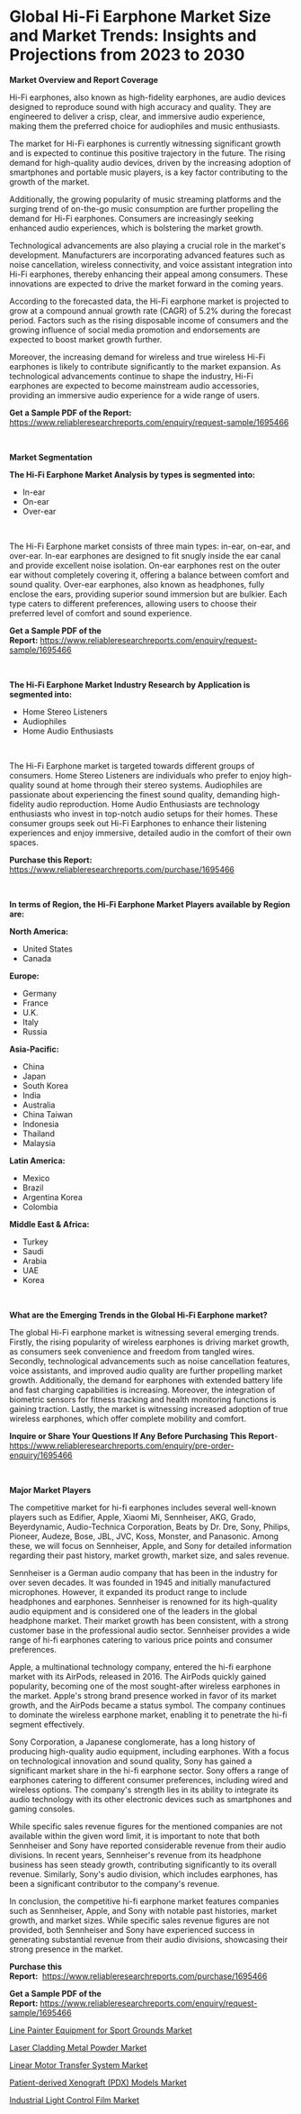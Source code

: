 <p><h1>Global Hi-Fi Earphone Market Size and Market Trends: Insights and Projections from 2023 to 2030</h1></p><p><strong>Market Overview and Report Coverage</strong></p>
<p><p>Hi-Fi earphones, also known as high-fidelity earphones, are audio devices designed to reproduce sound with high accuracy and quality. They are engineered to deliver a crisp, clear, and immersive audio experience, making them the preferred choice for audiophiles and music enthusiasts.</p><p>The market for Hi-Fi earphones is currently witnessing significant growth and is expected to continue this positive trajectory in the future. The rising demand for high-quality audio devices, driven by the increasing adoption of smartphones and portable music players, is a key factor contributing to the growth of the market.</p><p>Additionally, the growing popularity of music streaming platforms and the surging trend of on-the-go music consumption are further propelling the demand for Hi-Fi earphones. Consumers are increasingly seeking enhanced audio experiences, which is bolstering the market growth.</p><p>Technological advancements are also playing a crucial role in the market's development. Manufacturers are incorporating advanced features such as noise cancellation, wireless connectivity, and voice assistant integration into Hi-Fi earphones, thereby enhancing their appeal among consumers. These innovations are expected to drive the market forward in the coming years.</p><p>According to the forecasted data, the Hi-Fi earphone market is projected to grow at a compound annual growth rate (CAGR) of 5.2% during the forecast period. Factors such as the rising disposable income of consumers and the growing influence of social media promotion and endorsements are expected to boost market growth further.</p><p>Moreover, the increasing demand for wireless and true wireless Hi-Fi earphones is likely to contribute significantly to the market expansion. As technological advancements continue to shape the industry, Hi-Fi earphones are expected to become mainstream audio accessories, providing an immersive audio experience for a wide range of users.</p></p>
<p><strong>Get a Sample PDF of the Report:</strong> <a href="https://www.reliableresearchreports.com/enquiry/request-sample/1695466">https://www.reliableresearchreports.com/enquiry/request-sample/1695466</a></p>
<p>&nbsp;</p>
<p><strong>Market Segmentation</strong></p>
<p><strong>The Hi-Fi Earphone Market Analysis by types is segmented into:</strong></p>
<p><ul><li>In-ear</li><li>On-ear</li><li>Over-ear</li></ul></p>
<p>&nbsp;</p>
<p><p>The Hi-Fi Earphone market consists of three main types: in-ear, on-ear, and over-ear. In-ear earphones are designed to fit snugly inside the ear canal and provide excellent noise isolation. On-ear earphones rest on the outer ear without completely covering it, offering a balance between comfort and sound quality. Over-ear earphones, also known as headphones, fully enclose the ears, providing superior sound immersion but are bulkier. Each type caters to different preferences, allowing users to choose their preferred level of comfort and sound experience.</p></p>
<p><strong>Get a Sample PDF of the Report:</strong>&nbsp;<a href="https://www.reliableresearchreports.com/enquiry/request-sample/1695466">https://www.reliableresearchreports.com/enquiry/request-sample/1695466</a></p>
<p>&nbsp;</p>
<p><strong>The Hi-Fi Earphone Market Industry Research by Application is segmented into:</strong></p>
<p><ul><li>Home Stereo Listeners</li><li>Audiophiles</li><li>Home Audio Enthusiasts</li></ul></p>
<p>&nbsp;</p>
<p><p>The Hi-Fi Earphone market is targeted towards different groups of consumers. Home Stereo Listeners are individuals who prefer to enjoy high-quality sound at home through their stereo systems. Audiophiles are passionate about experiencing the finest sound quality, demanding high-fidelity audio reproduction. Home Audio Enthusiasts are technology enthusiasts who invest in top-notch audio setups for their homes. These consumer groups seek out Hi-Fi Earphones to enhance their listening experiences and enjoy immersive, detailed audio in the comfort of their own spaces.</p></p>
<p><strong>Purchase this Report:</strong>&nbsp; <a href="https://www.reliableresearchreports.com/purchase/1695466">https://www.reliableresearchreports.com/purchase/1695466</a></p>
<p>&nbsp;</p>
<p><strong>In terms of Region, the Hi-Fi Earphone Market Players available by Region are:</strong></p>
<p>
    <p> <strong> North America: </strong>
        <ul>
            <li>United States</li>
            <li>Canada</li>
        </ul>
        </p> 
    <p> <strong> Europe: </strong>
        <ul>
            <li>Germany</li>
            <li>France</li>
            <li>U.K.</li>
            <li>Italy</li>
            <li>Russia</li>
        </ul>
        </p> 
    <p> <strong> Asia-Pacific: </strong>
        <ul>
            <li>China</li>
            <li>Japan</li>
            <li>South Korea</li>
            <li>India</li>
            <li>Australia</li>
            <li>China Taiwan</li>
            <li>Indonesia</li>
            <li>Thailand</li>
            <li>Malaysia</li>
        </ul>
        </p> 
    <p> <strong> Latin America: </strong>
        <ul>
            <li>Mexico</li>
            <li>Brazil</li>
            <li>Argentina Korea</li>
            <li>Colombia</li>
        </ul>
        </p> 
    <p> <strong> Middle East & Africa: </strong>
        <ul>
            <li>Turkey</li>
            <li>Saudi</li>
            <li>Arabia</li>
            <li>UAE</li>
            <li>Korea</li>
        </ul>
    </p>
    </p>
<p>&nbsp;</p>
<p><strong>What are the Emerging Trends in the Global Hi-Fi Earphone market?</strong></p>
<p><p>The global Hi-Fi earphone market is witnessing several emerging trends. Firstly, the rising popularity of wireless earphones is driving market growth, as consumers seek convenience and freedom from tangled wires. Secondly, technological advancements such as noise cancellation features, voice assistants, and improved audio quality are further propelling market growth. Additionally, the demand for earphones with extended battery life and fast charging capabilities is increasing. Moreover, the integration of biometric sensors for fitness tracking and health monitoring functions is gaining traction. Lastly, the market is witnessing increased adoption of true wireless earphones, which offer complete mobility and comfort.</p></p>
<p><strong>Inquire or Share Your Questions If Any Before Purchasing This Report</strong>- <a href="https://www.reliableresearchreports.com/enquiry/pre-order-enquiry/1695466">https://www.reliableresearchreports.com/enquiry/pre-order-enquiry/1695466</a></p>
<p>&nbsp;</p>
<p><strong>Major Market Players</strong></p>
<p><p>The competitive market for hi-fi earphones includes several well-known players such as Edifier, Apple, Xiaomi Mi, Sennheiser, AKG, Grado, Beyerdynamic, Audio-Technica Corporation, Beats by Dr. Dre, Sony, Philips, Pioneer, Audeze, Bose, JBL, JVC, Koss, Monster, and Panasonic. Among these, we will focus on Sennheiser, Apple, and Sony for detailed information regarding their past history, market growth, market size, and sales revenue.</p><p>Sennheiser is a German audio company that has been in the industry for over seven decades. It was founded in 1945 and initially manufactured microphones. However, it expanded its product range to include headphones and earphones. Sennheiser is renowned for its high-quality audio equipment and is considered one of the leaders in the global headphone market. Their market growth has been consistent, with a strong customer base in the professional audio sector. Sennheiser provides a wide range of hi-fi earphones catering to various price points and consumer preferences.</p><p>Apple, a multinational technology company, entered the hi-fi earphone market with its AirPods, released in 2016. The AirPods quickly gained popularity, becoming one of the most sought-after wireless earphones in the market. Apple's strong brand presence worked in favor of its market growth, and the AirPods became a status symbol. The company continues to dominate the wireless earphone market, enabling it to penetrate the hi-fi segment effectively.</p><p>Sony Corporation, a Japanese conglomerate, has a long history of producing high-quality audio equipment, including earphones. With a focus on technological innovation and sound quality, Sony has gained a significant market share in the hi-fi earphone sector. Sony offers a range of earphones catering to different consumer preferences, including wired and wireless options. The company's strength lies in its ability to integrate its audio technology with its other electronic devices such as smartphones and gaming consoles.</p><p>While specific sales revenue figures for the mentioned companies are not available within the given word limit, it is important to note that both Sennheiser and Sony have reported considerable revenue from their audio divisions. In recent years, Sennheiser's revenue from its headphone business has seen steady growth, contributing significantly to its overall revenue. Similarly, Sony's audio division, which includes earphones, has been a significant contributor to the company's revenue.</p><p>In conclusion, the competitive hi-fi earphone market features companies such as Sennheiser, Apple, and Sony with notable past histories, market growth, and market sizes. While specific sales revenue figures are not provided, both Sennheiser and Sony have experienced success in generating substantial revenue from their audio divisions, showcasing their strong presence in the market.</p></p>
<p><strong>Purchase this Report:</strong>&nbsp;&nbsp;<a href="https://www.reliableresearchreports.com/purchase/1695466">https://www.reliableresearchreports.com/purchase/1695466</a></p>
<p></p>
<p><strong>Get a Sample PDF of the Report:</strong>&nbsp;<a href="https://www.reliableresearchreports.com/enquiry/request-sample/1695466">https://www.reliableresearchreports.com/enquiry/request-sample/1695466</a></p>
<p><p><a href="https://medium.com/@allelee654/decoding-line-painter-equipment-for-sport-grounds-market-metrics-market-share-trends-and-growth-e454e2cd2c24">Line Painter Equipment for Sport Grounds Market</a></p><p><a href="https://www.linkedin.com/pulse/laser-cladding-metal-powder-market-size-share-amp-trends-zpb8e/">Laser Cladding Metal Powder Market</a></p><p><a href="https://www.linkedin.com/pulse/linear-motor-transfer-system-market-size-share-global-wuave/">Linear Motor Transfer System Market</a></p><p><a href="https://medium.com/@nelljian7548/patient-derived-xenograft-pdx-models-market-research-report-its-history-and-forecast-2023-to-a60f22953331">Patient-derived Xenograft (PDX) Models Market</a></p><p><a href="https://www.linkedin.com/pulse/industrial-light-control-film-market-insights-players-forecast-3z0ce/">Industrial Light Control Film Market</a></p></p>